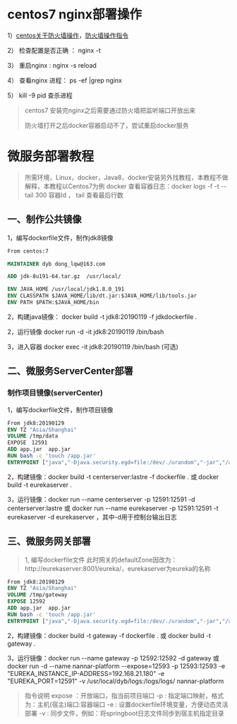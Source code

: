 # centos7 nginx部署操作

1）[centos关于防火墙操作](<https://www.cnblogs.com/kccdzz/p/8110143.html>)，[防火墙操作指令](<https://www.cnblogs.com/hubing/p/6058932.html>)

2） 检查配置是否正确 ：  nginx -t

3） 重启nginx  :   nginx -s reload

4） 查看nginx 进程： ps -ef |grep nginx

5） kill -9 pid 查杀进程	

> centos7 安装完nginx之后需要通过防火墙把监听端口开放出来
>
> 防火墙打开之后docker容器启动不了，尝试重启docker服务

# 微服务部署教程

>  所需环境，Linux，docker，Java8，docker安装另外找教程，本教程不做解释，本教程以Centos7为例
>  docker 查看容器日志：docker logs -f -t --tail 300 容器Id   ， tail 查看最后行数

## 一、制作公共镜像

1，编写dockerfile文件，制作jdk8镜像

```dockerfile
From centos:7

MAINTAINER dyb dong_lqw@163.com

ADD jdk-8u191-64.tar.gz  /usr/local/

ENV JAVA_HOME /usr/local/jdk1.8.0_191
ENV CLASSPATH $JAVA_HOME/lib/dt.jar:$JAVA_HOME/lib/tools.jar
ENV PATH $PATH:$JAVA_HOME/bin
```

2，构建java镜像： docker build -t jdk8:20190119  -f jdkdockerfile .

2，运行镜像 docker run -d -it jdk8:20190119 /bin/bash 

3，进入容器 docker exec -it jdk8:20190119 /bin/bash (可选)



##  二、微服务ServerCenter部署

### 制作项目镜像(serverCenter)

1，编写dockerfile文件，制作项目镜像

```dockerfile
From jdk8:20190129
ENV TZ "Asia/Shanghai"
VOLUME /tmp/data
EXPOSE　12591
ADD app.jar  app.jar
RUN bash -c 'touch /app.jar'
ENTRYPOINT ["java","-Djava.security.egd=file:/dev/./urandom","-jar","/app.jar"]
```

2，构建镜像：docker build -t centerserver:lastre -f dockerfile . 或 docker build -t eurekaserver  .

3，运行镜像：docker run --name centerserver -p 12591:12591 -d centerserver:lastre 或 docker run --name eurekaserver -p 12591:12591 -t eurekaserver  -d eurekaserver ，其中-d用于控制台输出日志



## 三、微服务网关部署



> 1, 编写dockerfile文件
>  此时网关的defaultZone因改为： http://eurekaserver:8001/eureka/，eurekaserver为eureka的名称

~~~ dockerfile
From jdk8:20190129
ENV TZ "Asia/Shanghai"
VOLUME /tmp/gateway
EXPOSE 12592 
ADD app.jar  app.jar
RUN bash -c 'touch /app.jar'
ENTRYPOINT ["java","-Djava.security.egd=file:/dev/./urandom","-jar","/app.jar"]
~~~

2，构建镜像：docker build -t gateway -f dockerfile . 或  docker build -t gateway  .

3，运行镜像：docker run --name gateway -p 12592:12592 -d gateway  或  docker run -d --name nannar-platform --expose=12593 -p 12593:12593 -e "EUREKA_INSTANCE_IP-ADDRESS=192.168.21.180" -e "EUREKA_PORT=12591" -v /usr/local/dyb/logs:/logs/logs/ nannar-platform
>  指令说明
> expose ：开放端口，指当前项目端口
> -p :  指定端口映射，格式为：主机(宿主)端口:容器端口
> -e : 设置dockerfile环境变量，方便动态灵活部署
> -v : 同步文件，例如：将springboot日志文件同步到宿主机指定目录

